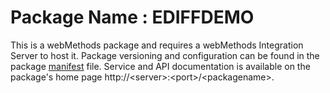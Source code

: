 # Package Name : EDIFFDEMO
This is a webMethods package and requires a webMethods Integration Server to host it. Package versioning and configuration can be found in the package [manifest](./EDIFFDEMO/manifest.v3) file. Service and API documentation is available on the package's home page http://&lt;server&gt;:&lt;port&gt;/&lt;packagename>.